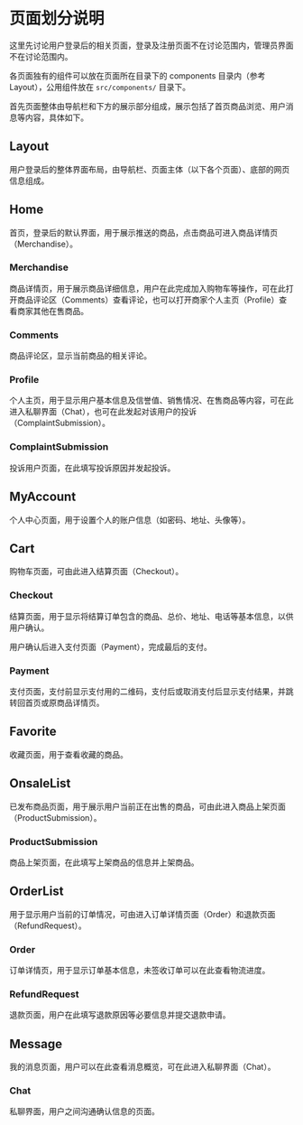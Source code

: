 # 页面划分说明

这里先讨论用户登录后的相关页面，登录及注册页面不在讨论范围内，管理员界面不在讨论范围内。

各页面独有的组件可以放在页面所在目录下的 components 目录内（参考 Layout），公用组件放在 `src/components/` 目录下。

首先页面整体由导航栏和下方的展示部分组成，展示包括了首页商品浏览、用户消息等内容，具体如下。

## Layout

用户登录后的整体界面布局，由导航栏、页面主体（以下各个页面）、底部的网页信息组成。

## Home

首页，登录后的默认界面，用于展示推送的商品，点击商品可进入商品详情页（Merchandise）。

### Merchandise

商品详情页，用于展示商品详细信息，用户在此完成加入购物车等操作，可在此打开商品评论区（Comments）查看评论，也可以打开商家个人主页（Profile）查看商家其他在售商品。

### Comments

商品评论区，显示当前商品的相关评论。

### Profile

个人主页，用于显示用户基本信息及信誉值、销售情况、在售商品等内容，可在此进入私聊界面（Chat），也可在此发起对该用户的投诉（ComplaintSubmission）。

### ComplaintSubmission

投诉用户页面，在此填写投诉原因并发起投诉。

## MyAccount

个人中心页面，用于设置个人的账户信息（如密码、地址、头像等）。

## Cart

购物车页面，可由此进入结算页面（Checkout）。

### Checkout

结算页面，用于显示将结算订单包含的商品、总价、地址、电话等基本信息，以供用户确认。

用户确认后进入支付页面（Payment），完成最后的支付。

### Payment

支付页面，支付前显示支付用的二维码，支付后或取消支付后显示支付结果，并跳转回首页或原商品详情页。

## Favorite

收藏页面，用于查看收藏的商品。

## OnsaleList

已发布商品页面，用于展示用户当前正在出售的商品，可由此进入商品上架页面（ProductSubmission）。

### ProductSubmission

商品上架页面，在此填写上架商品的信息并上架商品。

## OrderList

用于显示用户当前的订单情况，可由进入订单详情页面（Order）和退款页面（RefundRequest）。

### Order

订单详情页，用于显示订单基本信息，未签收订单可以在此查看物流进度。

### RefundRequest

退款页面，用户在此填写退款原因等必要信息并提交退款申请。

## Message

我的消息页面，用户可以在此查看消息概览，可在此进入私聊界面（Chat）。

### Chat

私聊界面，用户之间沟通确认信息的页面。
